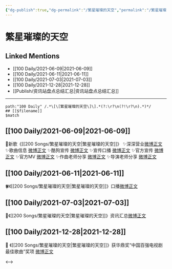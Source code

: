```yaml
---
{"dg-publish":true,"dg-permalink":"/繁星璀璨的天空","permalink":"/繁星璀璨的天空/","created":"2022-12-23T10:32:45.000+08:00","updated":"2023-04-10T15:53:03.000+08:00"}
---
```


# 繁星璀璨的天空

## Linked Mentions
- [[100 Daily/2021-06-09\|2021-06-09]]
- [[100 Daily/2021-06-11\|2021-06-11]]
- [[100 Daily/2021-07-03\|2021-07-03]]
- [[100 Daily/2021-12-28\|2021-12-28]]
- [[Publish/资讯站盘点总结汇总\|资讯站盘点总结汇总]]


---

```expander
path:"100 Daily" /.*\[\[繁星璀璨的天空\]\].*(?:\r?\n(?!\r?\n).*)*/
## [[$filename]]
$match
```
## [[100 Daily/2021-06-09\|2021-06-09]]
🌟新歌《[[200 Songs/繁星璀璨的天空\|繁星璀璨的天空]]》
✨深深营业[微博正文](https://m.weibo.cn/6466290670/4646213775790098)
✨歌曲信息 [微博正文](https://m.weibo.cn/6466290670/4646121899559777)
✨酷狗宣传 [微博正文](https://m.weibo.cn/6466290670/4646118158503377)
✨宣传口播 [微博正文](https://m.weibo.cn/6466290670/4646118380280148)
✨官方宣传 [微博正文](https://m.weibo.cn/6466290670/4646134642115046)
✨官方MV [微博正文](https://m.weibo.cn/6466290670/4646202166217213)
✨作曲老师分享 [微博正文](https://m.weibo.cn/6466290670/4646261921681024)
✨导演老师分享 [微博正文](https://m.weibo.cn/6466290670/4646274152268051)
## [[100 Daily/2021-06-11\|2021-06-11]]
🍀《[[200 Songs/繁星璀璨的天空\|繁星璀璨的天空]]》口播[微博正文](https://m.weibo.cn/6466290670/4646969815598775)

## [[100 Daily/2021-07-03\|2021-07-03]]
🌟《[[200 Songs/繁星璀璨的天空\|繁星璀璨的天空]]》资讯汇总[微博正文](https://m.weibo.cn/6466290670/4654989202948458)

## [[100 Daily/2021-12-28\|2021-12-28]]
💫 《[[200 Songs/繁星璀璨的天空\|繁星璀璨的天空]]》获华鼎奖“中国百强电视剧最佳歌曲”奖项 [微博正文](https://m.weibo.cn/6466290670/4719299089925234)

<-->
